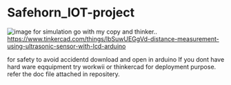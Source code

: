 # Safehorn_IOT-project
![image](https://github.com/malli13193/Safehorn_IOT-project/assets/115869610/f0422877-1f0c-4916-ad79-f4d606ba0d76)
for simulation go with my copy and thinker..
https://www.tinkercad.com/things/lbSuwUEGgVd-distance-measurement-using-ultrasonic-sensor-with-lcd-arduino

for safety to avoid accidentd
download and open in arduino
If you dont have hard ware eqquipment try workwii or thinkercad for deployment purpose.
refer the doc file attached in repositery.

